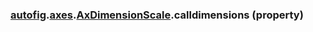 ### [autofig](autofig.md).[axes](autofig.axes.md).[AxDimensionScale](autofig.axes.AxDimensionScale.md).calldimensions (property)




